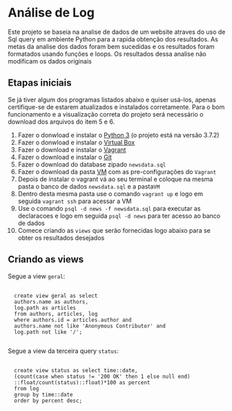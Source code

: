 # Análise de Log
Este projeto se baseia na analise de dados de um website atraves do uso de Sql query em ambiente Python para a rapida obtenção dos resultados. As metas da analise dos dados foram bem sucedidas e os resultados foram formatados usando funções e loops. Os resultados dessa analise não modificam os dados originais

## Etapas iniciais

Se já tiver algum dos programas listados abaixo e quiser usá-los, apenas certifique-se de estarem atualizados e instalados corretamente. Para o bom funcionamento e a visualização correta do projeto será necessário o download dos arquivos do item 5 e 6. 
<ol>
  <li>Fazer o donwload e instalar o <a href="https://www.python.org/downloads/">Python 3</a> (o projeto está na versão 3.7.2)</li>
  <li>Fazer o donwload e instalar o <a href="https://www.virtualbox.org/">Virtual Box</a></li> 
  <li>Fazer o download e instalar o <a href="https://www.vagrantup.com/downloads.html">Vagrant</a></li>
  <li>Fazer o download e instalar o <a href="https://git-scm.com/">Git</a></li>
  <li>Fazer o download do database zipado <code>newsdata.sql</code></li>
  <li>Fazer o download da pasta <a href="https://git-scm.com/">VM</a> com as pre-configurações do <code>Vagrant</code></li>
  <li>Depois de instalar o vagrant vá ao seu terminal e coloque na mesma pasta o banco de dados <code>newsdata.sql</code> e a pasta<code>VM</code></li>
  <li>Dentro desta mesma pasta use o comando <code>vagrant up</code> e logo em seguida <code>vagrant ssh</code> para acessar a VM</li>
  <li>Use o comando <code>psql -d news -f newsdata.sql</code> para executar as declaracoes e logo em seguida <code>psql -d news</code> para ter acesso ao banco de dados</li>
  <li>Comece criando as <code>views</code> que serão fornecidas logo abaixo para se obter os resultados desejados</li>
</ol>

## Criando as views

<p1>Segue a view <code>geral</code>:</p1>
<pre>
  <code>
  create view geral as select
  authors.name as authors, 
  log.path as articles 
  from authors, articles, log 
  where authors.id = articles.author and 
  authors.name not like 'Anonymous Contributor' and 
  log.path not like '/';
  </code>
</pre>

<p2>Segue a view da terceira query <code>status</code>:</p2>
<pre>
  <code>
  create view status as select time::date, 
  (count(case when status != '200 OK' then 1 else null end)
  ::float/count(status)::float)*100 as percent 
  from log
  group by time::date
  order by percent desc;
  </code>
</pre>  

